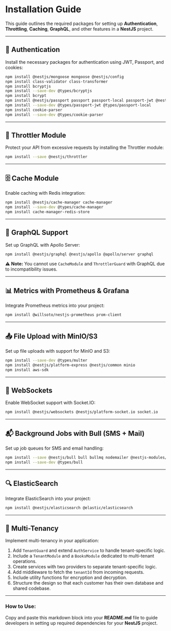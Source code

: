 # Installation Guide

This guide outlines the required packages for setting up **Authentication**, **Throttling**, **Caching**, **GraphQL**, and other features in a **NestJS** project.

---

## 🔐 Authentication
Install the necessary packages for authentication using JWT, Passport, and cookies:

```bash
npm install @nestjs/mongoose mongoose @nestjs/config
npm install class-validator class-transformer
npm install bcryptjs
npm install --save-dev @types/bcryptjs
npm install bcrypt
npm install @nestjs/passport passport passport-local passport-jwt @nestjs/jwt
npm install --save-dev @types/passport-jwt @types/passport-local
npm install cookie-parser
npm install --save-dev @types/cookie-parser
```

---

## 🚦 Throttler Module
Protect your API from excessive requests by installing the Throttler module:

```bash
npm install --save @nestjs/throttler
```

---

## 🗄️ Cache Module
Enable caching with Redis integration:

```bash
npm install @nestjs/cache-manager cache-manager
npm install --save-dev @types/cache-manager
npm install cache-manager-redis-store
```

---

## 🚀 GraphQL Support
Set up GraphQL with Apollo Server:

```bash
npm install @nestjs/graphql @nestjs/apollo @apollo/server graphql
```

⚠️ **Note:** You cannot use `CacheModule` and `ThrottlerGuard` with GraphQL due to incompatibility issues.

---

## 📊 Metrics with Prometheus & Grafana
Integrate Prometheus metrics into your project:

```bash
npm install @willsoto/nestjs-prometheus prom-client
```

---

## 📤 File Upload with MinIO/S3
Set up file uploads with support for MinIO and S3:

```bash
npm install --save-dev @types/multer
npm install @nestjs/platform-express @nestjs/common minio
npm install aws-sdk
```

---

## 📡 WebSockets
Enable WebSocket support with Socket.IO:

```bash
npm install @nestjs/websockets @nestjs/platform-socket.io socket.io
```

---

## 📬 Background Jobs with Bull (SMS + Mail)
Set up job queues for SMS and email handling:

```bash
npm install --save @nestjs/bull bull bullmq nodemailer @nestjs-modules/mailer twilio
npm install --save-dev @types/bull
```

---

## 🔍 ElasticSearch
Integrate ElasticSearch into your project:

```bash
npm install @nestjs/elasticsearch @elastic/elasticsearch
```

---

## 🏢 Multi-Tenancy
Implement multi-tenancy in your application:

1. Add `TenantGuard` and extend `AuthService` to handle tenant-specific logic.
2. Include a `TenantModule` and a `BooksModule` dedicated to multi-tenant operations.
3. Create services with two providers to separate tenant-specific logic.
4. Add middleware to fetch the `tenantId` from incoming requests.
5. Include utility functions for encryption and decryption.
6. Structure the design so that each customer has their own database and shared codebase.

---

### How to Use:
Copy and paste this markdown block into your **README.md** file to guide developers in setting up required dependencies for your **NestJS** project.
